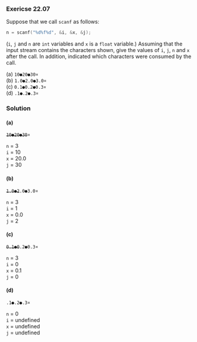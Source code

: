 ### Exericse 22.07

Suppose that we call `scanf` as follows:

```c
n = scanf("%d%f%d", &i, &x, &j);
```

(`i`, `j` and `n` are `int` variables and `x` is a `float` variable.) Assuming
that the input stream contains the characters shown, give the values of `i`,
`j`, `n` and `x` after the call. In addition, indicated which characters were
consumed by the call.

(a) `10●20●30¤`  
(b) `1.0●2.0●3.0¤`  
(c) `0.1●0.2●0.3¤`  
(d) `.1●.2●.3¤`

### Solution

#### (a)

~~`10●20●30`~~`¤`

`n` = 3  
`i` = 10  
`x` = 20.0  
`j` = 30

#### (b)

~~`1.0●2`~~`.0●3.0¤`

`n` = 3  
`i` = 1  
`x` = 0.0  
`j` = 2

#### (c)

~~`0.1●0`~~`.2●0.3¤` 

`n` = 3  
`i` = 0  
`x` = 0.1  
`j` = 0

#### (d)

`.1●.2●.3¤`

`n` = 0  
`i` = undefined  
`x` = undefined  
`j` = undefined
